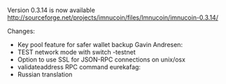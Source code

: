 Version 0.3.14 is now available
http://sourceforge.net/projects/imnucoin/files/Imnucoin/imnucoin-0.3.14/

Changes:
* Key pool feature for safer wallet backup
Gavin Andresen:
* TEST network mode with switch -testnet
* Option to use SSL for JSON-RPC connections on unix/osx
* validateaddress RPC command
eurekafag:
* Russian translation
